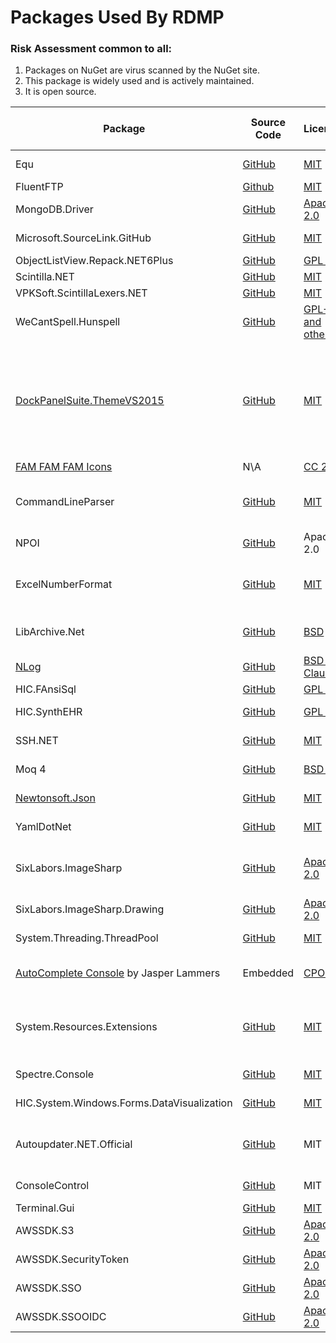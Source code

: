 # Packages Used By RDMP

### Risk Assessment common to all:
1. Packages on NuGet are virus scanned by the NuGet site.
2. This package is widely used and is actively maintained.
3. It is open source.

| Package | Source Code | License | Purpose | Additional Risk Assessment |
| ------- | ------------| ------- | ------- | -------------------------- |
| Equ | [GitHub](https://github.com/thedmi/Equ) | [MIT](https://opensource.org/licenses/MIT) | Simplifies object equality implementation | |
| FluentFTP | [Github](https://github.com/robinrodricks/FluentFTP/) | [MIT](https://opensource.org/licenses/MIT) | FTP(S) client | |
| MongoDB.Driver | [GitHub](https://github.com/mongodb/mongo-csharp-driver) | [Apache 2.0](https://opensource.org/licenses/Apache-2.0) | Database driver for MongoDB | |
| Microsoft.SourceLink.GitHub | [GitHub](https://github.com/dotnet/sourcelink) | [MIT](https://opensource.org/licenses/MIT) | Enable source linkage from nupkg | Official MS project |
| ObjectListView.Repack.NET6Plus | [GitHub](https://github.com/nasisakk/ObjectListViewRepack) | [GPL 3.0](https://www.gnu.org/licenses/gpl-3.0.html) | |
| Scintilla.NET | [GitHub](https://github.com/VPKSoft/Scintilla.NET) | [MIT](https://opensource.org/licenses/MIT) | |
| VPKSoft.ScintillaLexers.NET | [GitHub](https://github.com/VPKSoft/ScintillaLexers) | [MIT](https://opensource.org/licenses/MIT) | |
| WeCantSpell.Hunspell | [GitHub](https://github.com/aarondandy/WeCantSpell.Hunspell/) | [GPL-2 and others](https://github.com/aarondandy/WeCantSpell.Hunspell/blob/main/license.txt) | |
| [DockPanelSuite.ThemeVS2015](http://dockpanelsuite.com/) | [GitHub](https://github.com/dockpanelsuite/dockpanelsuite) | [MIT](https://opensource.org/licenses/MIT)  | Provides Window layout and docking for RDMP. | There are no powershell initialization files in the package which can be run by the NuGet installer.|
| [FAM FAM FAM Icons](https://github.com/markjames/famfamfam-silk-icons) | N\A | [CC 2.5](https://creativecommons.org/licenses/by/2.5/) | Icons for user interfaces |
| CommandLineParser | [GitHub](https://github.com/commandlineparser/commandline) | [MIT](https://opensource.org/licenses/MIT) | Allows command line arguments for main client application and CLI executables |
| NPOI | [GitHub](https://github.com/tonyqus/npoi) | Apache 2.0 | Enables reading/writing Microsoft Excel files |
| ExcelNumberFormat | [GitHub](https://github.com/andersnm/ExcelNumberFormat) |[MIT](https://opensource.org/licenses/MIT)  | Handles translating number formats from Excel formats into usable values | |
| LibArchive.Net | [GitHub](https://github.com/jas88/libarchive.net) | [BSD](https://opensource.org/license/bsd-2-clause/) | Access archive formats without the LZMA bugs of SharpCompress | |
| [NLog](https://nlog-project.org/) | [GitHub](https://github.com/NLog/NLog) | [BSD 3-Clause](https://github.com/NLog/NLog/blob/dev/LICENSE.txt) | Flexible user configurable logging | |
| HIC.FAnsiSql |[GitHub](https://github.com/HicServices/FAnsiSql) | [GPL 3.0](https://www.gnu.org/licenses/gpl-3.0.html) | [DBMS] abstraction layer |
| HIC.SynthEHR | [GitHub](https://github.com/HicServices/SynthEHR) | [GPL 3.0](https://www.gnu.org/licenses/gpl-3.0.html) | Generate Test Datasets for tests/exericses |
| SSH.NET  | [GitHub](https://github.com/sshnet/SSH.NET)  | [MIT](https://github.com/sshnet/SSH.NET/blob/develop/LICENSE) | Enables fetching files from SFTP servers |
| Moq 4 | [GitHub](https://github.com/moq/moq4) |[BSD 3](https://github.com/moq/moq4/blob/master/License.txt)  | Mock objects during unit testing |
| [Newtonsoft.Json](https://www.newtonsoft.com/json) | [GitHub](https://github.com/JamesNK/Newtonsoft.Json) | [MIT](https://opensource.org/licenses/MIT) | Serialization of objects for sharing/transmission |
| YamlDotNet | [GitHub](https://github.com/aaubry/YamlDotNet)  | [MIT](https://opensource.org/licenses/MIT) |Loading configuration files|
| SixLabors.ImageSharp | [GitHub](https://github.com/SixLabors/ImageSharp) | [Apache 2.0](https://github.com/SixLabors/ImageSharp/blob/main/LICENSE) | Platform-independent replacement for legacy Windows-only System.Drawing.Common | |
| SixLabors.ImageSharp.Drawing | [GitHub](https://github.com/SixLabors/ImageSharp.Drawing) | [Apache 2.0](https://github.com/SixLabors/ImageSharp/blob/main/LICENSE) | Font handling for ImageSharp | |
| System.Threading.ThreadPool | [GitHub](https://github.com/dotnet/corefx) |[MIT](https://opensource.org/licenses/MIT) | Required to compile native linux binaries |  |
| [AutoComplete Console](https://www.codeproject.com/Articles/1182358/Using-Autocomplete-in-Windows-Console-Applications) by Jasper Lammers | Embedded | [CPOL](https://www.codeproject.com/info/cpol10.aspx) | Provides interactive autocomplete in console input | |
| System.Resources.Extensions | [GitHub](https://github.com/dotnet/corefx) | [MIT](https://opensource.org/licenses/MIT) | Allows [publishing with dotnet publish on machines with netcoreapp3.0 SDK installed](https://github.com/microsoft/msbuild/issues/4704#issuecomment-530034240) | |
| Spectre.Console | [GitHub](https://github.com/spectreconsole/spectre.console) | [MIT](https://opensource.org/licenses/MIT) | Allows richer command line interactions| |
| HIC.System.Windows.Forms.DataVisualization | [GitHub](https://github.com/HicServices/winforms-datavisualization) |[MIT](https://opensource.org/licenses/MIT) | Dotnet core support for DQE charts |  |
| Autoupdater.NET.Official | [GitHub](https://github.com/ravibpatel/AutoUpdater.NET) | MIT | Manages updating of the RDMP windows client directly from the RDMP GitHub Releases|
| ConsoleControl | [GitHub](https://github.com/dwmkerr/consolecontrol)  | MIT | Runs RDMP cli subprocesses|
| Terminal.Gui                            | [GitHub](https://github.com/gui-cs/Terminal.Gui)                           | [MIT](https://opensource.org/licenses/MIT)                                                     | Console user-interface|
| AWSSDK.S3 | [GitHub](https://github.com/aws/aws-sdk-net) | [Apache 2.0](https://opensource.org/licenses/Apache-2.0)  | |
| AWSSDK.SecurityToken | [GitHub](https://github.com/aws/aws-sdk-net) | [Apache 2.0](https://opensource.org/licenses/Apache-2.0)  | |
| AWSSDK.SSO | [GitHub](https://github.com/aws/aws-sdk-net) | [Apache 2.0](https://opensource.org/licenses/Apache-2.0)  | |
| AWSSDK.SSOOIDC | [GitHub](https://github.com/aws/aws-sdk-net) | [Apache 2.0](https://opensource.org/licenses/Apache-2.0)  | |
[DBMS]: ./Glossary.md#DBMS
